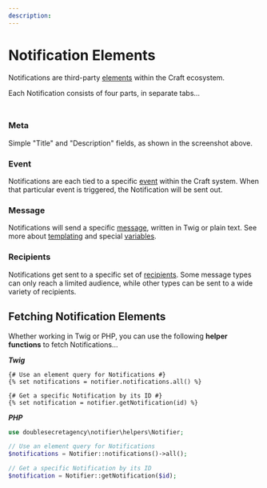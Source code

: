 ```yaml
---
description: 
---
```


# Notification Elements

Notifications are third-party [elements](https://craftcms.com/docs/4.x/elements.html) within the Craft ecosystem.

Each Notification consists of four parts, in separate tabs...

<img class="dropshadow" src="/images/example-notification.png" alt="" style="max-width:650px; margin-top:10px">

### Meta

Simple "Title" and "Description" fields, as shown in the screenshot above.

### Event

Notifications are each tied to a specific [event](/events/) within the Craft system. When that particular event is triggered, the Notification will be sent out.

### Message

Notifications will send a specific [message](/messages/), written in Twig or plain text. See more about [templating](/messages/templating) and special [variables](/messages/variables).

### Recipients

Notifications get sent to a specific set of [recipients](/recipients/). Some message types can only reach a limited audience, while other types can be sent to a wide variety of recipients.

## Fetching Notification Elements

Whether working in Twig or PHP, you can use the following **helper functions** to fetch Notifications...

_**Twig**_

```twig
{# Use an element query for Notifications #}
{% set notifications = notifier.notifications.all() %}

{# Get a specific Notification by its ID #}
{% set notification = notifier.getNotification(id) %}
```

_**PHP**_

```php
use doublesecretagency\notifier\helpers\Notifier;

// Use an element query for Notifications
$notifications = Notifier::notifications()->all();

// Get a specific Notification by its ID
$notification = Notifier::getNotification($id);
```
